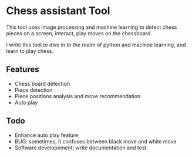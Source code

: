 # Chess assistant Tool
This tool uses image processing and machine learning to detect chess pieces on a screen, interact, play moves on the chessboard. 

I write this tool to dive in to the realm of python and machine learning, and learn to play chess.
## Features
- Chess board detection
- Piece detection
- Piece positions analysis and move recommendation
- Auto play

## Todo
- Enhance auto play feature
- BUG: sometimes, it confuses between black move and white move
- Software developement: write documentation and test.
